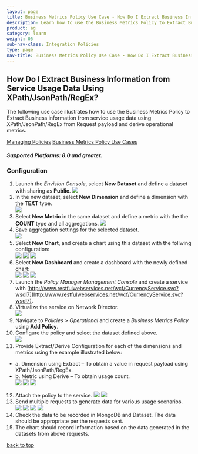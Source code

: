 ```yaml
---
layout: page
title: Business Metrics Policy Use Case - How Do I Extract Business Information from Service Usage Data Using XPath/JsonPath/RegEx?
description: Learn how to use the Business Metrics Policy to Extract Business information from service usage data using XPath/JsonPath/RegEx from Request payload and derive operational metrics.   
product: ag
category: learn
weight: 05
sub-nav-class: Integration Policies
type: page
nav-title: Business Metrics Policy Use Case - How Do I Extract Business Information from Service Usage Data Using XPath/JsonPath/RegEx?
---
```


## How Do I Extract Business Information from Service Usage Data Using XPath/JsonPath/RegEx?

The following use case illustrates how to use the Business Metrics Policy to Extract Business information from service usage data using XPath/JsonPath/RegEx from Request payload and derive operational metrics.

<a href="policy_management.htm" class="button secondary">Managing Policies</a>  <a href="policies_use_case_toc.html" class="button secondary">Business Metrics Policy Use Cases</a>

<h5 class="stamp">Supported Platforms: 8.0 and greater.</h5>

<div id="toc-marker"></div>

### Configuration

1. Launch the *Envision Console*, select **New Dataset** and define a dataset with sharing as **Public**.
![](images/bus_metrics_pol_usecase1a.jpg)
2. In the new dataset, select **New Dimension** and define a dimension with the **TEXT** type.  
![](images/bus_metrics_pol_usecase1b.jpg)
3. Select **New Metric** in the same dataset and define a metric with the the **COUNT** type and all aggregations. 
![](images/bus_metrics_pol_usecase1c.jpg)
4. Save aggregation settings for the selected dataset.  
![](images/bus_metrics_pol_usecase1d.jpg)
5. Select **New Chart**, and create a chart using this dataset with the follwing configuration:  
![](images/bus_metrics_pol_usecase1e.jpg)
![](images/bus_metrics_pol_usecase1f.jpg)
![](images/bus_metrics_pol_usecase1g.jpg)
6. Select **New Dashboard** and create a dashboard with the newly defined chart:  
![](images/bus_metrics_pol_usecase1h.jpg)
![](images/bus_metrics_pol_usecase1i.jpg)
![](images/bus_metrics_pol_usecase1j.jpg)
7. Launch the *Policy Manager Management Console* and create a service with [http://www.restfulwebservices.net/wcf/CurrencyService.svc?wsdl7](http://www.restfulwebservices.net/wcf/CurrencyService.svc?wsdl7).
8. Virtualize the service on Network Director.  
![](images/bus_metrics_pol_usecase1k.jpg)
9. Navigate to *Policies > Operational* and create a *Business Metrics Policy* using **Add Policy**.
10. Configure the policy and select the dataset defined above.  
![](images/bus_metrics_pol_usecase1l.jpg)
11. Provide Extract/Derive Configuration for each of the dimensions and metrics using the example illustrated below:  
  * a.	Dimension using Extract – To obtain a value in request payload using XPath/JsonPath/RegEx.
  * b.	Metric using Derive – To obtain usage count.  
![](images/bus_metrics_pol_usecase1m.jpg)
![](images/bus_metrics_pol_usecase1n.jpg)
![](images/bus_metrics_pol_usecase1o.jpg)
12. Attach the policy to the service.
![](images/bus_metrics_pol_usecase1p.jpg)
![](images/bus_metrics_pol_usecase1q.jpg)
13. Send multiple requests to generate data for various usage scenarios.  
![](images/bus_metrics_pol_usecase1r.jpg)
![](images/bus_metrics_pol_usecase1s.jpg)
![](images/bus_metrics_pol_usecase1t.jpg)
![](images/bus_metrics_pol_usecase1u.jpg)
14. Check the data to be recorded in MongoDB and Dataset. The data should be appropriate per the requests sent.
15. The chart should record information based on the data generated in the datasets from above requests. 

<a href="#top">back to top</a>